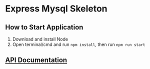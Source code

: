 # Express Mysql Skeleton

## How to Start Application
1. Download and install Node
2. Open terminal/cmd and run `npm install`, then run `npm run start`

## [API Documentation](./documentation/api/api.md)
